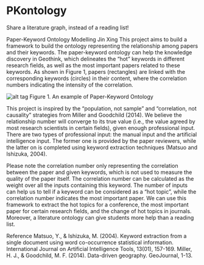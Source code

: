 # PKontology
Share a literature graph, instead of a reading list!


Paper-Keyword Ontology Modelling
Jin Xing
This project aims to build a framework to build the ontology representing the relationship among papers and their keywords. The paper-keyword ontology can help the knowledge discovery in Geothink, which delineates the “hot” keywords in different research fields, as well as the most important papers related to these keywords.  As shown in Figure 1, papers (rectangles) are linked with the corresponding keywords (circles) in their content, where the correlation numbers indicating the intensity of the correlation. 
 
 ![alt tag](http://url/to/img.png)
 Figure 1. An example of Paper-Keyword Ontology

This project is inspired by the “population, not sample” and “correlation, not causality” strategies from Miller and Goodchild (2014). We believe the relationship number will converge to its true value (i.e., the value agreed by most research scientists in certain fields), given enough professional input. There are two types of professional input: the manual input and the artificial intelligence input. The former one is provided by the paper reviewers, while the latter on is completed using keyword extraction techniques (Matsuo and Ishizuka, 2004). 


Please note the correlation number only representing the correlation between the paper and given keywords, which is not used to measure the quality of the paper itself. The correlation number can be calculated as the weight over all the inputs containing this keyword. The number of inputs can help us to tell if a keyword can be considered as a “hot topic”, while the correlation number indicates the most important paper. We can use this framework to extract the hot topics for a conference, the most important paper for certain research fields, and the change of hot topics in journals. Moreover, a literature ontology can give students more help than a reading list. 


Reference
Matsuo, Y., & Ishizuka, M. (2004). Keyword extraction from a single document using word co-occurrence statistical information. International Journal on Artificial Intelligence Tools, 13(01), 157-169.
Miller, H. J., & Goodchild, M. F. (2014). Data-driven geography. GeoJournal, 1-13.
